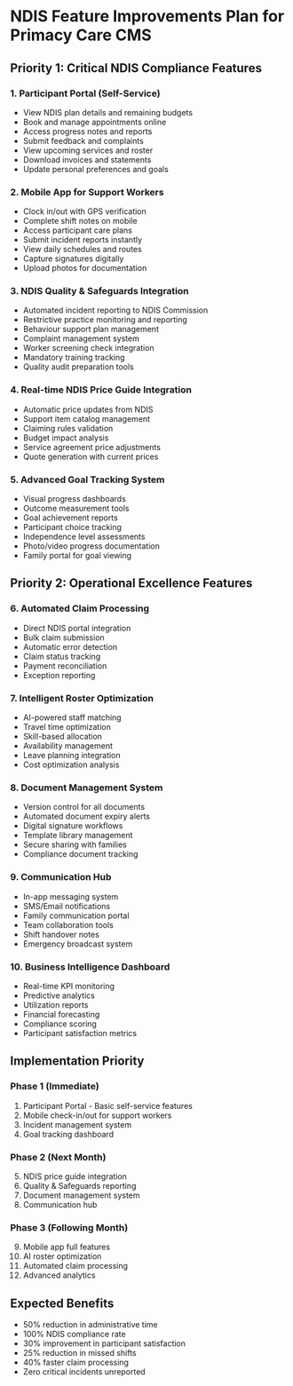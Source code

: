 # NDIS Feature Improvements Plan for Primacy Care CMS

## Priority 1: Critical NDIS Compliance Features

### 1. Participant Portal (Self-Service)
- View NDIS plan details and remaining budgets
- Book and manage appointments online
- Access progress notes and reports
- Submit feedback and complaints
- View upcoming services and roster
- Download invoices and statements
- Update personal preferences and goals

### 2. Mobile App for Support Workers
- Clock in/out with GPS verification
- Complete shift notes on mobile
- Access participant care plans
- Submit incident reports instantly
- View daily schedules and routes
- Capture signatures digitally
- Upload photos for documentation

### 3. NDIS Quality & Safeguards Integration
- Automated incident reporting to NDIS Commission
- Restrictive practice monitoring and reporting
- Behaviour support plan management
- Complaint management system
- Worker screening check integration
- Mandatory training tracking
- Quality audit preparation tools

### 4. Real-time NDIS Price Guide Integration
- Automatic price updates from NDIS
- Support item catalog management
- Claiming rules validation
- Budget impact analysis
- Service agreement price adjustments
- Quote generation with current prices

### 5. Advanced Goal Tracking System
- Visual progress dashboards
- Outcome measurement tools
- Goal achievement reports
- Participant choice tracking
- Independence level assessments
- Photo/video progress documentation
- Family portal for goal viewing

## Priority 2: Operational Excellence Features

### 6. Automated Claim Processing
- Direct NDIS portal integration
- Bulk claim submission
- Automatic error detection
- Claim status tracking
- Payment reconciliation
- Exception reporting

### 7. Intelligent Roster Optimization
- AI-powered staff matching
- Travel time optimization
- Skill-based allocation
- Availability management
- Leave planning integration
- Cost optimization analysis

### 8. Document Management System
- Version control for all documents
- Automated document expiry alerts
- Digital signature workflows
- Template library management
- Secure sharing with families
- Compliance document tracking

### 9. Communication Hub
- In-app messaging system
- SMS/Email notifications
- Family communication portal
- Team collaboration tools
- Shift handover notes
- Emergency broadcast system

### 10. Business Intelligence Dashboard
- Real-time KPI monitoring
- Predictive analytics
- Utilization reports
- Financial forecasting
- Compliance scoring
- Participant satisfaction metrics

## Implementation Priority

### Phase 1 (Immediate)
1. Participant Portal - Basic self-service features
2. Mobile check-in/out for support workers
3. Incident management system
4. Goal tracking dashboard

### Phase 2 (Next Month)
5. NDIS price guide integration
6. Quality & Safeguards reporting
7. Document management system
8. Communication hub

### Phase 3 (Following Month)
9. Mobile app full features
10. AI roster optimization
11. Automated claim processing
12. Advanced analytics

## Expected Benefits
- 50% reduction in administrative time
- 100% NDIS compliance rate
- 30% improvement in participant satisfaction
- 25% reduction in missed shifts
- 40% faster claim processing
- Zero critical incidents unreported